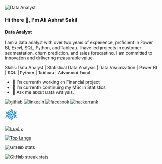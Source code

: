 ![Data Analyst](https://media.licdn.com/dms/image/v2/D5616AQG4XGsGQ9s2lw/profile-displaybackgroundimage-shrink_350_1400/profile-displaybackgroundimage-shrink_350_1400/0/1723447820285?e=1729123200&v=beta&t=7X-OqGiyU_L52DqEVQhpODl9y-KQI9rqH8hbua8naug)

### Hi there 👋, I'm Ali Ashraf Sakil
#### Data Analyst

I am a data analyst with over two years of experience, proficient in Power BI, Excel, SQL, Python, and Tableau. I have led projects in customer segmentation, churn prediction, and sales forecasting. I am committed to innovation and delivering measurable value.

Skills: Data Analyst | Statistical Data Analysis | Data Visualization | Power BI | SQL | Python | Tableau | Advanced Excel

- 🔭 I’m currently working on Financial project 
- 🌱 I’m currently continuing my MSc in Statistics
- 💬 Ask me about Data Analysis. 


[<img src='https://cdn.jsdelivr.net/npm/simple-icons@3.0.1/icons/github.svg' alt='github' height='40'>](https://github.com/Shakil066)  [<img src='https://cdn.jsdelivr.net/npm/simple-icons@3.0.1/icons/linkedin.svg' alt='linkedin' height='40'>](https://www.linkedin.com/in/https://www.linkedin.com/in/ali-ashraf-sakil-536771208//)  [<img src='https://cdn.jsdelivr.net/npm/simple-icons@3.0.1/icons/facebook.svg' alt='facebook' height='40'>](https://www.facebook.com/https://web.facebook.com/profile.php?id=100087160023463)  [<img src='https://cdn.jsdelivr.net/npm/simple-icons@3.0.1/icons/hackerrank.svg' alt='hackerrank' height='40'>](https://www.hackerrank.com/dashboard)  

<a href='https://archiveprogram.github.com/'><img src='https://raw.githubusercontent.com/acervenky/animated-github-badges/master/assets/acbadge.gif' width='40' height='40'></a> 

[![trophy](https://github-profile-trophy.vercel.app/?username=Shakil066)](https://github.com/ryo-ma/github-profile-trophy)

[![Top Langs](https://github-readme-stats.vercel.app/api/top-langs/?username=Shakil066)](https://github.com/anuraghazra/github-readme-stats)

![GitHub stats](https://github-readme-stats.vercel.app/api?username=Shakil066&show_icons=true)  

![GitHub streak stats](https://streak-stats.demolab.com/?user=Shakil066)  

